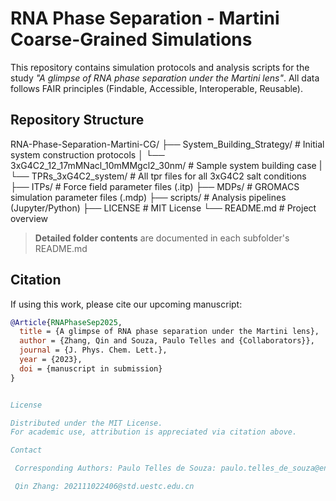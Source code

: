 # RNA Phase Separation - Martini Coarse-Grained Simulations

This repository contains simulation protocols and analysis scripts for the study *"A glimpse of RNA phase separation under the Martini lens"*. All data follows FAIR principles (Findable, Accessible, Interoperable, Reusable).

## Repository Structure

RNA-Phase-Separation-Martini-CG/
├── System_Building_Strategy/              # Initial system construction protocols
│   └── 3xG4C2_12_17mMNacl_10mMMgcl2_30nm/  # Sample system building case
|   └── TPRs_3xG4C2_system/                 # All tpr files for all 3xG4C2 salt conditions
├── ITPs/                          # Force field parameter files (.itp)
├── MDPs/                          # GROMACS simulation parameter files (.mdp)
├── scripts/                       # Analysis pipelines (Jupyter/Python)
├── LICENSE                        # MIT License
└── README.md                      # Project overview


> **Detailed folder contents** are documented in each subfolder's README.md

## Citation
If using this work, please cite our upcoming manuscript:

```bibtex
@Article{RNAPhaseSep2025,
  title = {A glimpse of RNA phase separation under the Martini lens},
  author = {Zhang, Qin and Souza, Paulo Telles and {Collaborators}},
  journal = {J. Phys. Chem. Lett.},
  year = {2023},
  doi = {manuscript in submission}
}


License

Distributed under the MIT License.
For academic use, attribution is appreciated via citation above.

Contact

 Corresponding Authors: Paulo Telles de Souza: paulo.telles_de_souza@ens-lyon.fr

 Qin Zhang: 202111022406@std.uestc.edu.cn
